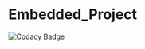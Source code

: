 # Embedded_Project
[![Codacy Badge](https://api.codacy.com/project/badge/Grade/724554d4beb1408bae63f6cad4424043)](https://app.codacy.com/gh/Akansha-nageshwar/Embedded_Project?utm_source=github.com&utm_medium=referral&utm_content=Akansha-nageshwar/Embedded_Project&utm_campaign=Badge_Grade_Settings)